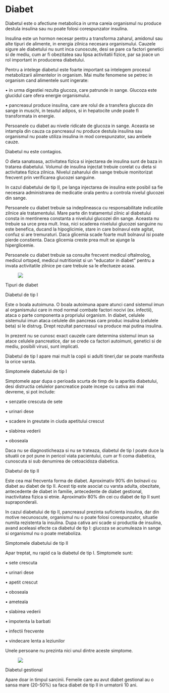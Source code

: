 
# Diabet
Diabetul este o afectiune metabolica in urma careia organismul nu produce destula insulina sau nu poate folosi corespunzator insulina.

Insulina este un hormon necesar pentru a transforma zaharul, amidonul sau alte tipuri de alimente, in energia zilnica necesara organismului. Cauzele sigure ale diabetului nu sunt inca cunoscute, desi se pare ca factori genetici si de mediu, cum ar fi obezitatea sau lipsa activitatii fizice, par sa joace un rol important in producerea diabetului.

Pentru a intelege diabetul este foarte important sa intelegem procesul metabolizarii alimentelor in organism. Mai multe fenomene se petrec in organism cand alimentele sunt ingerate:

•  in urma digestiei rezulta glucoza, care patrunde in sange. Glucoza este glucidul care ofera energie organismului.

•  pancreasul produce insulina, care are rolul de a transfera glucoza din sange in muschi, in tesutul adipos, si in hepatocite unde poate fi transformata in energie.

Persoanele cu diabet au nivele ridicate de glucoza in sange. Aceasta se intampla din cauza ca pancreasul nu produce destula insulina sau organismul nu poate utiliza insulina in mod corespunzator, sau ambele cauze.

Diabetul nu este contagios.


O dieta sanatoasa, activitatea fizica si injectarea de insulina sunt de baza in tratarea diabetului. Volumul de insulina injectat trebuie corelat cu dieta si activitatea fizica zilnica. Nivelul zaharului din sange trebuie monitorizat frecvent prin verificarea glucozei sanguine.

In cazul diabetului de tip II, pe langa injectarea de insulina este posibil sa fie necesara administrarea de medicatie orala pentru a controla nivelul glucozei din sange.

Persoanele cu diabet trebuie sa indeplineasca cu responsabilitate indicatiile zilnice ale tratamentului. Mare parte din tratamentul zilnic al diabetului consta in mentinerea constanta a nivelului glucozei din sange. Aceasta nu trebuie sa urce prea mult. Insa, nici scaderea nivelului glucozei sanguine nu este benefica, ducand la hipoglicimie, stare in care bolnavul este agitat, confuz si are tremuraturi. Daca glicemia scade foarte mult bolnavul isi poate pierde constienta. Daca glicemia creste prea mult se ajunge la hiperglicemie.

Persoanele cu diabet trebuie sa consulte frecvent medicul oftalmolog, medicul ortoped, medicul nutritionist si un "educator in diabet" pentru a invata activitatile zilnice pe care trebuie sa le efectueze acasa.
<figure class="left"><img src='http://www.israel21c.org/wp-content/uploads/2012/11/diabetes-research.png' /></figure>

Tipuri de diabet

Diabetul de tip I

Este o boala autoimuna. O boala autoimuna apare atunci cand sistemul imun al organismului care in mod normal combate factori nocivi (ex. infectii), ataca o parte componenta a propriului organism. In diabet, celulele sistemului imun ataca celulele din pancreas care produc insulina (celulele beta) si le distrug. Drept rezultat pancreasul va produce mai putina insulina.

In prezent nu se cunosc exact cauzele care determina sistemul imun sa atace celulele pancreatice, dar se crede ca factori autoimuni, genetici si de mediu, posibili virusi, sunt implicati.

Diabetul de tip I apare mai mult la copii si adulti tineri,dar se poate manifesta la orice varsta.

Simptomele diabetului de tip I

Simptomele apar dupa o perioada scurta de timp de la aparitia diabetului, desi distructia celulelor pancreatice poate incepe cu cativa ani mai devreme, si pot include:

•  senzatie crescuta de sete

•  urinari dese

•  scadere in greutate in ciuda apetitului crescut

•  slabirea vederii

•  oboseala

Daca nu se diagnosticheaza si nu se trateaza, diabetul de tip I poate duce la situatii ce pot pune in pericol viata pacientului, cum ar fi coma diabetica, cunoscuta si sub denumirea de cetoacidoza diabetica.

Diabetul de tip II

Este cea mai frecventa forma de diabet. Aproximativ 90% din bolnavii cu diabet au diabet de tip II. Acest tip este asociat cu varsta adulta, obezitate, antecedente de diabet in familie, antecedente de diabet gestional, inactivitatea fizica si etnie. Aproximativ 80% din cei cu diabet de tip II sunt supraponderali.

In cazul diabetului de tip II, pancreasul prezinta suficienta insulina, dar din motive necunoscute, organismul nu o poate folosi corespunzator, situatie numita rezistenta la insulina. Dupa cativa ani scade si productia de insulina, avand aceleasi efecte ca diabetul de tip I: glucoza se acumuleaza in sange si organismul nu o poate metaboliza.

Simptomele diabetului de tip II

Apar treptat, nu rapid ca la diabetul de tip I. Simptomele sunt:

•  sete crescuta

•  urinari dese

•  apetit crescut

•  oboseala

•  ameteala

•  slabirea vederii

•  impotenta la barbati

•  infectii frecvente

•  vindecare lenta a leziunilor

Unele persoane nu prezinta nici unul dintre aceste simptome.
<figure class="left"><img src='http://www.ziartricolorul.ro/wp-content/uploads/2015/02/insulina.jpg' /></figure>

Diabetul gestional

Apare doar in timpul sarcinii. Femeile care au avut diabet gestional au o sansa mare (20-50%) sa faca diabet de tip II in urmatorii 10 ani.

                
